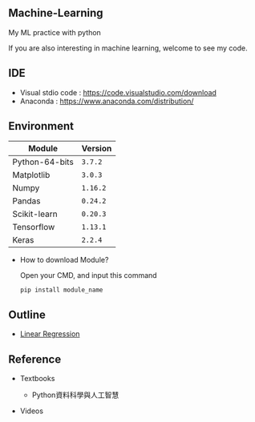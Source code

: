 ## Machine-Learning
My ML practice with python

If you are also interesting in machine learning, welcome to see my code.

## IDE 
 * Visual stdio code : https://code.visualstudio.com/download
 * Anaconda : https://www.anaconda.com/distribution/

## Environment
|Module|Version|
|-|-|
|Python-64-bits|`3.7.2`|
|Matplotlib|`3.0.3`|
|Numpy|`1.16.2`|
|Pandas|`0.24.2`|
|Scikit-learn|`0.20.3`|
|Tensorflow|`1.13.1`|
|Keras|`2.2.4`|

* How to download Module?

  Open your CMD, and input this command
  
   `pip install module_name`
 
## Outline
  * [Linear Regression](ML/Linear%20Regression)

## Reference
 * Textbooks
   * Python資料科學與人工智慧
 
 * Videos
  
